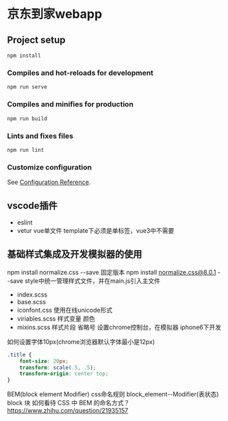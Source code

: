 # 京东到家webapp

## Project setup
```
npm install
```

### Compiles and hot-reloads for development
```
npm run serve
```

### Compiles and minifies for production
```
npm run build
```

### Lints and fixes files
```
npm run lint
```

### Customize configuration
See [Configuration Reference](https://cli.vuejs.org/config/).

## vscode插件
- eslint
- vetur vue单文件 template下必须是单标签，vue3中不需要

## 基础样式集成及开发模拟器的使用
npm install normalize.css --save 固定版本 npm install normalize.css@8.0.1 --save
style中统一管理样式文件，并在main.js引入主文件
- index.scss
- base.scss
- iconfont.css 使用在线unicode形式
- viriables.scss 样式变量 颜色
- mixins.scss 样式片段 省略号
设置chrome控制台，在模拟器 iphone6下开发

如何设置字体10px(chrome浏览器默认字体最小是12px)
```css
.title {
    font-size: 20px;
    transform: scale(.5, .5);
    transform-origin: center top;
}
```

BEM(block element Modifier) css命名规则  block_element--Modifier(表状态)  block 块
如何看待 CSS 中 BEM 的命名方式？  https://www.zhihu.com/question/21935157